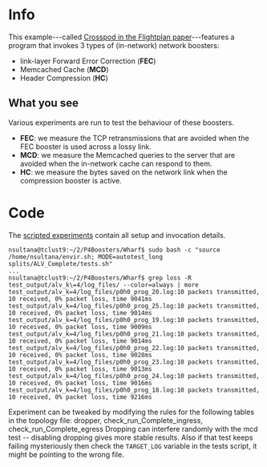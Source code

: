 # Info
This example---called [Crosspod in the Flightplan paper](https://flightplan.cis.upenn.edu/flightplan.pdf#section.2)---features a program that invokes 3 types of (in-network) network boosters:
* link-layer Forward Error Correction (**FEC**)
* Memcached Cache (**MCD**)
* Header Compression (**HC**)

## What you see
Various experiments are run to test the behaviour of these boosters.
* **FEC**: we measure the TCP retransmissions that are avoided when the FEC booster is used across a lossy link.
* **MCD**: we measure the Memcached queries to the server that are avoided when the in-network cache can respond to them.
* **HC**: we measure the bytes saved on the network link when the compression booster is active.


# Code
The [scripted experiments](tests.sh) contain all setup and invocation details.

```
nsultana@tclust9:~/2/P4Boosters/Wharf$ sudo bash -c "source /home/nsultana/envir.sh; MODE=autotest_long splits/ALV_Complete/tests.sh"
...
nsultana@tclust9:~/2/P4Boosters/Wharf$ grep loss -R test_output/alv_k\=4/log_files/ --color=always | more
test_output/alv_k=4/log_files/p0h0_prog_20.log:10 packets transmitted, 10 received, 0% packet loss, time 9041ms
test_output/alv_k=4/log_files/p0h0_prog_25.log:10 packets transmitted, 10 received, 0% packet loss, time 9014ms
test_output/alv_k=4/log_files/p0h0_prog_19.log:10 packets transmitted, 10 received, 0% packet loss, time 9009ms
test_output/alv_k=4/log_files/p0h0_prog_21.log:10 packets transmitted, 10 received, 0% packet loss, time 9014ms
test_output/alv_k=4/log_files/p0h0_prog_22.log:10 packets transmitted, 10 received, 0% packet loss, time 9028ms
test_output/alv_k=4/log_files/p0h0_prog_23.log:10 packets transmitted, 10 received, 0% packet loss, time 9013ms
test_output/alv_k=4/log_files/p0h0_prog_24.log:10 packets transmitted, 10 received, 0% packet loss, time 9016ms
test_output/alv_k=4/log_files/p0h0_prog_18.log:10 packets transmitted, 10 received, 0% packet loss, time 9216ms
```

Experiment can be tweaked by modifying the rules for the following tables in the topology file: dropper, check_run_Complete_ingress, check_run_Complete_egress
Dropping can interfere randomly with the mcd test -- disabling dropping gives more stable results.
Also if that test keeps failing mysteriously then check the `TARGET_LOG` variable in the tests script, it might be pointing to the wrong file.
